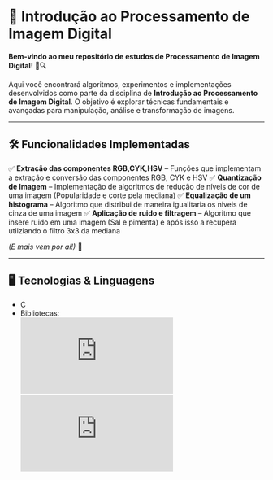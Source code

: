 # 📸 Introdução ao Processamento de Imagem Digital  

**Bem-vindo ao meu repositório de estudos de Processamento de Imagem Digital!** 🎨🔍  

Aqui você encontrará algoritmos, experimentos e implementações desenvolvidos como parte da disciplina de **Introdução ao Processamento de Imagem Digital**. O objetivo é explorar técnicas fundamentais e avançadas para manipulação, análise e transformação de imagens.  

---  

## 🛠️ **Funcionalidades Implementadas**  

✅ **Extração das componentes RGB,CYK,HSV** – Funções que implementam a extração e conversão das componentes RGB, CYK e HSV
✅ **Quantização de Imagem** – Implementação de algoritmos de redução de níveis de cor de uma imagem (Popularidade e corte pela mediana)
✅ **Equalização de um histograma** – Algoritmo que distribui de maneira igualitaria os niveis de cinza de uma imagem
✅ **Aplicação de ruido e filtragem** – Algoritmo que insere ruido em uma imagem (Sal e pimenta) e após isso a recupera utilziando o filtro 3x3 da mediana

*(E mais vem por aí!)* 🚀  

---  

## 🖥️ **Tecnologias & Linguagens**  

- C  
- Bibliotecas:  
  ![stb_image_write](https://github.com/nothings/stb/blob/master/stb_image_write.h)  
  ![stb_image](https://github.com/nothings/stb/blob/master/stb_image.h)  



